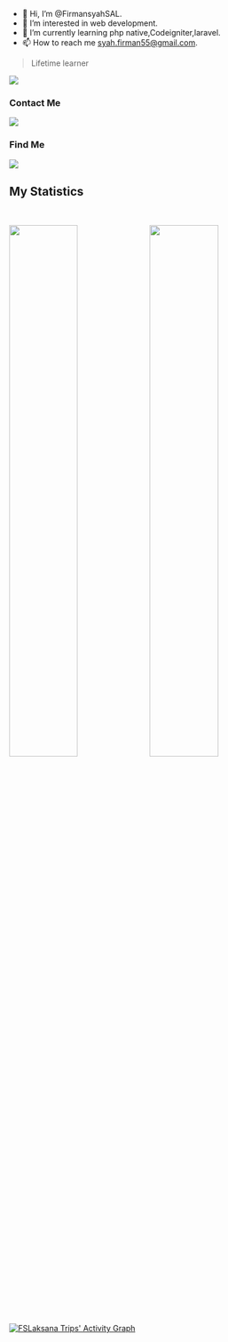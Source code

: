 - 👋 Hi, I’m @FirmansyahSAL.
- 👀 I’m interested in web development.
- 🌱 I’m currently learning php native,Codeigniter,laravel.
- 📫 How to reach me syah.firman55@gmail.com.

> Lifetime learner

![](http://estruyf-github.azurewebsites.net/api/VisitorHit?user=FirmansyahSAL&repo=FirmansyahSAL&countColorcountColor)

### Contact Me
<a href="https://t.me/Fslaksana"><img src="https://img.shields.io/badge/-Telegram-0077B5?style=flat&logo=Telegram&logoColor=white"/></a>

### Find Me
<a href="https://www.linkedin.com/in/firmansyah-surwa-adi-laksono-627063153/"><img src="https://img.shields.io/badge/-LinkedIn-0077B5?style=flat&logo=Linkedin&logoColor=white"/></a>

## My Statistics

<br/>
<p align="left">
  <img width="49.5%" src="https://github-readme-stats.vercel.app/api?username=FirmansyahSAL&show_icons=true&theme=gruvbox&hide_border=true" />
    <img width="49.5%" src="https://github-readme-streak-stats.herokuapp.com/?user=FirmansyahSAL&theme=gruvbox&hide_border=true" />
  </a>
</p>
<br>

[![FSLaksana Trips' Activity Graph](https://activity-graph.herokuapp.com/graph?username=FirmansyahSAL&custom_title=Aksa%20Trips's%20Contribution%20Graph&theme=react-dark&bg_color=282828&hide_border=true&line=d1a01f&point=c58545)](https://abhigyantrips.dev)

<!---
FirmansyahSAL/FirmansyahSAL is a ✨ special ✨ repository because its `README.md` (this file) appears on your GitHub profile.
You can click the Preview link to take a look at your changes.
--->
